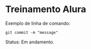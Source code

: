 # Treinamento Alura #

Exemplo de linha de comando:

```
git commit -m "message"
```

Status: Em andamento.
